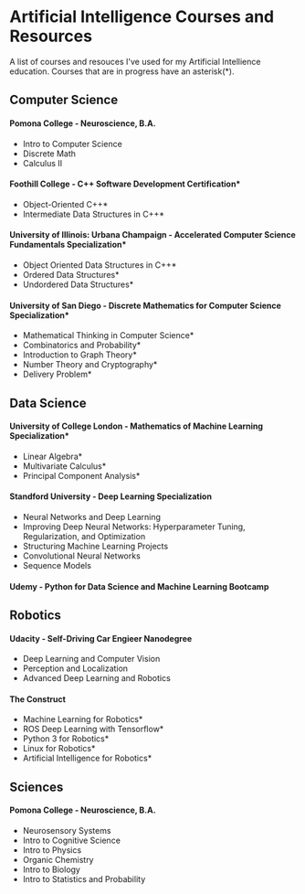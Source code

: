 # Artificial Intelligence Courses and Resources

A list of courses and resouces I've used for my Artificial Intellience education. Courses that are in progress have an asterisk(*).


## Computer Science


#### Pomona College - Neuroscience, B.A.
* Intro to Computer Science
* Discrete Math
* Calculus II


#### Foothill College - C++ Software Development Certification*
* Object-Oriented C++*
* Intermediate Data Structures in C++*


#### University of Illinois: Urbana Champaign - Accelerated Computer Science Fundamentals Specialization* 
* Object Oriented Data Structures in C++*
* Ordered Data Structures*
* Undordered Data Structures*

#### University of San Diego - Discrete Mathematics for Computer Science Specialization*
* Mathematical Thinking in Computer Science*
* Combinatorics and Probability*
* Introduction to Graph Theory*
* Number Theory and Cryptography*
* Delivery Problem*
  

## Data Science


#### University of College London - Mathematics of Machine Learning Specialization*
* Linear Algebra*
* Multivariate Calculus*
* Principal Component Analysis*

#### Standford University - Deep Learning Specialization
* Neural Networks and Deep Learning
* Improving Deep Neural Networks: Hyperparameter Tuning, Regularization, and Optimization
* Structuring Machine Learning Projects
* Convolutional Neural Networks
* Sequence Models


#### Udemy - Python for Data Science and Machine Learning Bootcamp


## Robotics


#### Udacity - Self-Driving Car Engieer Nanodegree
* Deep Learning and Computer Vision
* Perception and Localization
* Advanced Deep Learning and Robotics

#### The Construct
* Machine Learning for Robotics*
* ROS Deep Learning with Tensorflow*
* Python 3 for Robotics*
* Linux for Robotics*
* Artificial Intelligence for Robotics*

## Sciences

#### Pomona College - Neuroscience, B.A.
* Neurosensory Systems
* Intro to Cognitive Science
* Intro to Physics
* Organic Chemistry
* Intro to Biology
* Intro to Statistics and Probability

